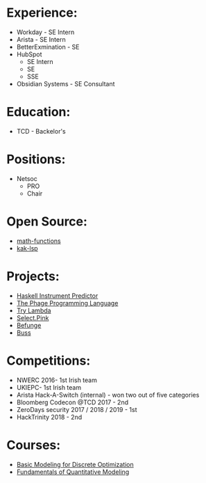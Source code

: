 # Experience:

* Workday - SE Intern
* Arista - SE Intern
* BetterExmination - SE
* HubSpot 
  * SE Intern
  * SE
  * SSE
* Obsidian Systems - SE Consultant

# Education:

* TCD - Backelor's

# Positions:

* Netsoc 
  * PRO
  * Chair

# Open Source:

* [math-functions](https://github.com/bos/math-functions/pull/64)
* [kak-lsp](https://github.com/kak-lsp/kak-lsp/pull/353)

# Projects:

* [Haskell Instrument Predictor](https://github.com/414owen/trade)
* [The Phage Programming Language](https://github.com/414owen/phage)
* [Try Lambda](http://lambda.how)
* [Select.Pink](https://select.pink)
* [Befunge](https://github.com/414owen/befunge)
* [Buss](https://github.com/414owen/buss)

# Competitions:

* NWERC 2016- 1st Irish team
* UKIEPC- 1st Irish team
* Arista Hack-A-Switch (internal) - won two out of five categories
* Bloomberg Codecon @TCD 2017 - 2nd
* ZeroDays security 2017 / 2018 / 2019 - 1st
* HackTrinity 2018 - 2nd

# Courses:

* [Basic Modeling for Discrete Optimization](https://www.coursera.org/learn/basic-modeling)
* [Fundamentals of Quantitative Modeling](https://www.coursera.org/learn/wharton-quantitative-modeling)
